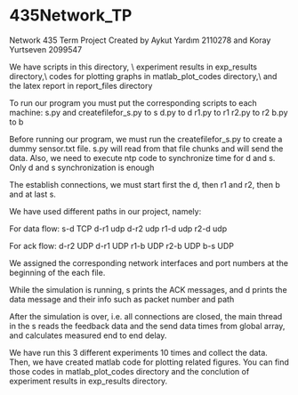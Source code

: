 # 435Network_TP
Network 435 Term Project
Created by Aykut Yardım 2110278 and Koray Yurtseven 2099547

We have scripts in this directory, \\
experiment results in exp_results directory,\\
codes for plotting graphs in matlab_plot_codes directory,\\
and the latex report in report_files directory


To run our program you must put the corresponding scripts to each machine:
s.py and createfilefor_s.py to s
d.py to d
r1.py to r1
r2.py to r2
b.py to b

Before running our program, we must run the createfilefor_s.py to create a dummy sensor.txt file.
s.py will read from that file chunks and will send the data.
Also, we need to execute ntp code to synchronize time for d and s. Only d and s synchronization is enough

The establish connections, we must start first the d, then r1 and r2, then b and at last s.

We have used different paths in our project, namely:

For data flow:
s-d TCP
d-r1 udp
d-r2 udp
r1-d udp
r2-d udp

For ack flow:
d-r2 UDP
d-r1 UDP
r1-b UDP
r2-b UDP
b-s UDP

We assigned the corresponding network interfaces and port numbers at the beginning of the each file.

While the simulation is running, s prints the ACK messages, and d prints the data message and 
their info such as packet number and path

After the simulation is over, i.e. all connections are closed, the main thread in the s reads the
feedback data and the send data times from global array, and calculates measured end to end delay.


We have run this 3 different experiments 10 times and collect the data. Then, we have created 
matlab code for plotting related figures. You can find those codes in matlab_plot_codes directory 
and the conclution of experiment results in exp_results directory. 

